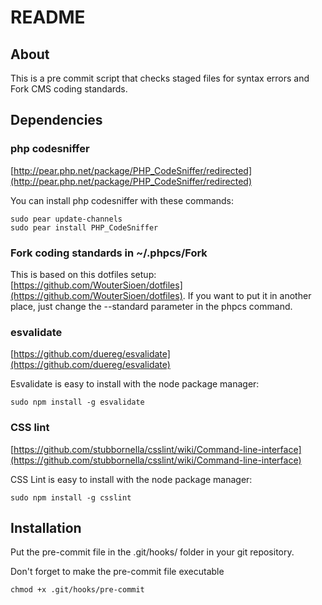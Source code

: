 # README

## About

This is a pre commit script that checks staged files for syntax errors and Fork CMS coding standards. 

## Dependencies

### php codesniffer

[http://pear.php.net/package/PHP_CodeSniffer/redirected](http://pear.php.net/package/PHP_CodeSniffer/redirected)

You can install php codesniffer with these commands:

	sudo pear update-channels
	sudo pear install PHP_CodeSniffer

### Fork coding standards in ~/.phpcs/Fork

This is based on this dotfiles setup: [https://github.com/WouterSioen/dotfiles](https://github.com/WouterSioen/dotfiles).
If you want to put it in another place, just change the --standard parameter in the phpcs command.

### esvalidate

[https://github.com/duereg/esvalidate](https://github.com/duereg/esvalidate)

Esvalidate is easy to install with the node package manager:

	sudo npm install -g esvalidate

### CSS lint

[https://github.com/stubbornella/csslint/wiki/Command-line-interface](https://github.com/stubbornella/csslint/wiki/Command-line-interface)

CSS Lint is easy to install with the node package manager:

	sudo npm install -g csslint

## Installation

Put the pre-commit file in the .git/hooks/ folder in your git repository.

Don't forget to make the pre-commit file executable

	chmod +x .git/hooks/pre-commit
